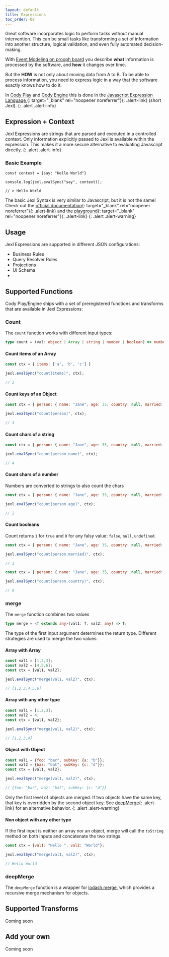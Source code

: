 ```yaml
---
layout: default
title: Expressions
toc_order: 08
---
```


Great software incorporates logic to perform tasks without manual intervention. This can be small tasks like transforming 
a set of information into another structure, logical validation, and even fully automated decision-making.

With [Event Modeling on prooph board]({{site.baseUrl}}/event_modeling/event-modeling-on-prooph-board.html) you describe **what** information
is processed by the software, and **how** it changes over time.

But the **HOW** is not only about moving data from A to B. To be able to process information, you need to express logic in a way that the software exactly knows
how to do it.

In [Cody Play]({{site.baseUrl}}/cody_play/a-playground-for-your-design.html) and [Cody Engine]({{site.baseUrl}}/cody_engine/introduction.html) this is done 
in the [Javascript Expression Language ](https://github.com/TomFrost/jexl){: target="_blank" rel="noopener noreferrer"}{: .alert-link} (short Jexl).
{: .alert .alert-info}

## Expression + Context

Jexl Expressions are strings that are parsed and executed in a controlled context. Only information explicitly passed to Jexl is available within the expression.
This makes it a more secure alternative to evaluating Javascript directly.
{: .alert .alert-info}

### Basic Example

```JS
const context = {say: "Hello World"}

console.log(jexl.evalSync("say", context));

// > Hello World
```

The basic Jexl Syntax is very similar to Javascript, but it is not the same! Check out the [official documentation](https://github.com/TomFrost/jexl){: target="_blank" rel="noopener noreferrer"}{: .alert-link}
and the [playground](https://czosel.github.io/jexl-playground/){: target="_blank" rel="noopener noreferrer"}{: .alert-link}
{: .alert .alert-warning}

## Usage

Jexl Expressions are supported in different JSON configurations:
- Business Rules 
- Query Resolver Rules
- Projections 
- UI Schema
- 
## Supported Functions

Cody Play/Engine ships with a set of preregistered functions and transforms that are available in Jexl Expressions:

### Count

The `count` function works with different input types:

```typescript
type count = (val: object | Array | string | number | boolean) => number
```
 
#### Count items of an Array

```js
const ctx = { items: ['a', 'b', 'c'] }

jexl.evalSync("count(items)", ctx);

// 3
```

#### Count keys of an Object

```js
const ctx = { person: { name: "Jane", age: 35, country: null, married: true}}

jexl.evalSync("count(person)", ctx);

// 3
```

#### Count chars of a string

```js
const ctx = { person: { name: "Jane", age: 35, country: null, married: true}}

jexl.evalSync("count(person.name)", ctx);

// 4
```

#### Count chars of a number

Numbers are converted to strings to also count the chars

```js
const ctx = { person: { name: "Jane", age: 35, country: null, married: true}}

jexl.evalSync("count(person.age)", ctx);

// 2
```
#### Count booleans

Count returns `1` for `true` and `0` for any falsy value: `false`, `null`, `undefined`.

```js
const ctx = { person: { name: "Jane", age: 35, country: null, married: true}}

jexl.evalSync("count(person.married)", ctx);

// 1
```

```js
const ctx = { person: { name: "Jane", age: 35, country: null, married: true}}

jexl.evalSync("count(person.country)", ctx);

// 0
```

### merge

The `merge` function combines two values

```typescript
type merge = <T extends any>(val1: T, val2: any) => T;
```

The type of the first input argument determines the return type. Different strategies are used to merge the two values:

#### Array with Array

```js
const val1 = [1,2,3];
const val2 = [4,5,6];
const ctx = {val1, val2};

jexl.evalSync("merge(val1, val2)", ctx);

// [1,2,3,4,5,6]
```

#### Array with any other type

```js
const val1 = [1,2,3];
const val2 = 4;
const ctx = {val1, val2};

jexl.evalSync("merge(val1, val2)", ctx);

// [1,2,3,4]
```

#### Object with Object

```js
const val1 = {foo: "bar", subKey: {a: "b"}};
const val2 = {baz: "bat", subKey: {c: "d"}};
const ctx = {val1, val2};

jexl.evalSync("merge(val1, val2)", ctx);

// {foo: "bar", baz: "bat", subKey: {c: "d"}}
```

Only the first level of objects are merged. If two objects have the same key, that key is overridden by the second object key.
See [deepMerge]({{site.baseUrl}}/board_workspace/Expressions.html#deepmerge){: .alert-link} for an alternative behavior.
{: .alert .alert-warning}

#### Non object with any other type

If the first input is neither an array nor an object, merge will call the `toString` method on both inputs and concatenate the two strings.

```js
const ctx = {val1: "Hello ", val2: "World"};

jexl.evalSync("merge(val1, val2)", ctx);

// Hello World
```

### deepMerge

The `deepMerge` function is a wrapper for [lodash.merge](https://lodash.com/docs#merge), which provides a recursive merge mechanism for objects.


## Supported Transforms

Coming soon

## Add your own

Coming soon

